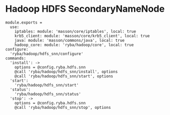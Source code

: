 
# Hadoop HDFS SecondaryNameNode 

    module.exports =
      use:
        iptables: module: 'masson/core/iptables', local: true
        krb5_client: module: 'masson/core/krb5_client', local: true
        java: module: 'masson/commons/java', local: true
        hadoop_core: module: 'ryba/hadoop/core', local: true
    configure:
      'ryba/hadoop/hdfs_snn/configure'
    commands:
      'install': ->
        options = @config.ryba.hdfs.snn
        @call 'ryba/hadoop/hdfs_snn/install', options
        @call 'ryba/hadoop/hdfs_snn/start', options
      'start':
        'ryba/hadoop/hdfs_snn/start'
      'status':
        'ryba/hadoop/hdfs_snn/status'
      'stop': ->
        options = @config.ryba.hdfs.snn
        @call 'ryba/hadoop/hdfs_snn/stop', options
